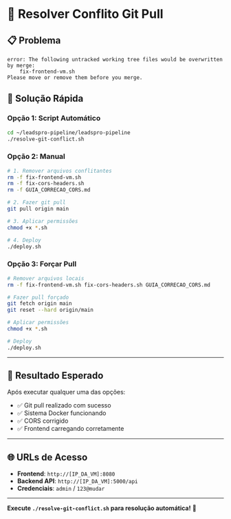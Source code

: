 # 🔧 Resolver Conflito Git Pull

## 📋 **Problema**
```
error: The following untracked working tree files would be overwritten by merge:
	fix-frontend-vm.sh
Please move or remove them before you merge.
```

## 🔧 **Solução Rápida**

### **Opção 1: Script Automático**
```bash
cd ~/leadspro-pipeline/leadspro-pipeline
./resolve-git-conflict.sh
```

### **Opção 2: Manual**
```bash
# 1. Remover arquivos conflitantes
rm -f fix-frontend-vm.sh
rm -f fix-cors-headers.sh
rm -f GUIA_CORRECAO_CORS.md

# 2. Fazer git pull
git pull origin main

# 3. Aplicar permissões
chmod +x *.sh

# 4. Deploy
./deploy.sh
```

### **Opção 3: Forçar Pull**
```bash
# Remover arquivos locais
rm -f fix-frontend-vm.sh fix-cors-headers.sh GUIA_CORRECAO_CORS.md

# Fazer pull forçado
git fetch origin main
git reset --hard origin/main

# Aplicar permissões
chmod +x *.sh

# Deploy
./deploy.sh
```

---

## 🎯 **Resultado Esperado**

Após executar qualquer uma das opções:
- ✅ Git pull realizado com sucesso
- ✅ Sistema Docker funcionando
- ✅ CORS corrigido
- ✅ Frontend carregando corretamente

---

## 🌐 **URLs de Acesso**

- **Frontend**: `http://[IP_DA_VM]:8080`
- **Backend API**: `http://[IP_DA_VM]:5000/api`
- **Credenciais**: `admin` / `123@mudar`

---

**Execute `./resolve-git-conflict.sh` para resolução automática!** 🚀

